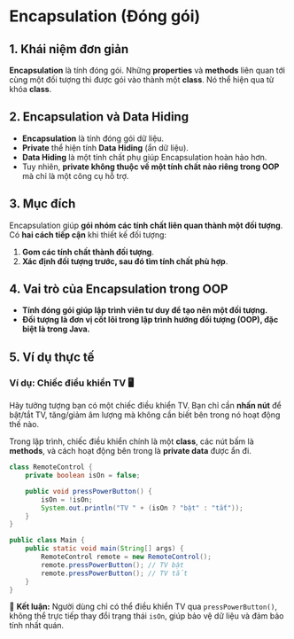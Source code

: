 # Encapsulation (Đóng gói)

## 1. Khái niệm đơn giản
**Encapsulation** là tính đóng gói. Những **properties** và **methods** liên quan tới cùng một đối tượng thì được gói vào thành một **class**.
Nó thể hiện qua từ khóa **class**.

## 2. Encapsulation và Data Hiding
- **Encapsulation** là tính đóng gói dữ liệu.
- **Private** thể hiện tính **Data Hiding** (ẩn dữ liệu).
- **Data Hiding** là một tính chất phụ giúp Encapsulation hoàn hảo hơn.
- Tuy nhiên, **private không thuộc về một tính chất nào riêng trong OOP** mà chỉ là một công cụ hỗ trợ.

## 3. Mục đích
Encapsulation giúp **gói nhóm các tính chất liên quan thành một đối tượng**.  
Có **hai cách tiếp cận** khi thiết kế đối tượng:
1. **Gom các tính chất thành đối tượng**.
2. **Xác định đối tượng trước, sau đó tìm tính chất phù hợp**.

## 4. Vai trò của Encapsulation trong OOP
- **Tính đóng gói giúp lập trình viên tư duy để tạo nên một đối tượng.**
- **Đối tượng là đơn vị cốt lõi trong lập trình hướng đối tượng (OOP), đặc biệt là trong Java.**

## 5. Ví dụ thực tế
### Ví dụ: Chiếc điều khiển TV 🖥️
Hãy tưởng tượng bạn có một chiếc điều khiển TV. Bạn chỉ cần **nhấn nút** để bật/tắt TV, tăng/giảm âm lượng mà không cần biết bên trong nó hoạt động thế nào.

Trong lập trình, chiếc điều khiển chính là một **class**, các nút bấm là **methods**, và cách hoạt động bên trong là **private data** được ẩn đi.

```java
class RemoteControl {
    private boolean isOn = false;

    public void pressPowerButton() {
        isOn = !isOn;
        System.out.println("TV " + (isOn ? "bật" : "tắt"));
    }
}

public class Main {
    public static void main(String[] args) {
        RemoteControl remote = new RemoteControl();
        remote.pressPowerButton(); // TV bật
        remote.pressPowerButton(); // TV tắt
    }
}
```
📌 **Kết luận:** Người dùng chỉ có thể điều khiển TV qua `pressPowerButton()`, không thể trực tiếp thay đổi trạng thái `isOn`, giúp bảo vệ dữ liệu và đảm bảo tính nhất quán.

